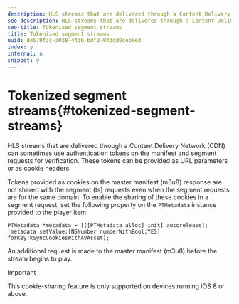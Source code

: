 ```yaml
---
description: HLS streams that are delivered through a Content Delivery Network (CDN) can sometimes use authentication tokens on the manifest and segment requests for verification. These tokens can be provided as URL parameters or as cookie headers.
seo-description: HLS streams that are delivered through a Content Delivery Network (CDN) can sometimes use authentication tokens on the manifest and segment requests for verification. These tokens can be provided as URL parameters or as cookie headers.
seo-title: Tokenized segment streams
title: Tokenized segment streams
uuid: de579f3c-a038-4436-bdf2-04ddd0cebee3
index: y
internal: n
snippet: y
---
```


# Tokenized segment streams{#tokenized-segment-streams}

HLS streams that are delivered through a Content Delivery Network (CDN) can sometimes use authentication tokens on the manifest and segment requests for verification. These tokens can be provided as URL parameters or as cookie headers.

Tokens provided as cookies on the master manifest (m3u8) response are not shared with the segment (ts) requests even when the segment requests are for the same domain. To enable the sharing of these cookies in a segment request, set the following property on the `PTMetadata` instance provided to the player item:&nbsp; 

```
PTMetadata *metadata = [[[PTMetadata alloc] init] autorelease]; 
[metadata setValue:[NSNumber numberWithBool:YES] forKey:kSyncCookiesWithAVAsset]; 

```

An additional request is made to the master manifest (m3u8) before the stream begins to play.

>[!IMPORTANT]
>
>This cookie-sharing feature is only supported on devices running iOS 8 or above.

